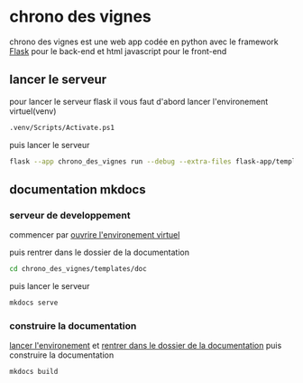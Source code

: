 # chrono des vignes
chrono des vignes est une web app codée en python avec le framework [Flask](https://pypi.org/project/Flask/) pour le back-end et html javascript pour le front-end

## lancer le serveur 
pour lancer le serveur flask il vous faut d'abord lancer l'environement virtuel(venv) 
```bash
.venv/Scripts/Activate.ps1
```

puis lancer le serveur
```bash
flask --app chrono_des_vignes run --debug --extra-files flask-app/templates/:chrono_des_vignes/translations/ 
```

## documentation mkdocs

### serveur de developpement
commencer par [ouvrire l'environement virtuel](#lancer-le-serveur)

puis rentrer dans le dossier de la documentation 
```bash
cd chrono_des_vignes/templates/doc
```
puis lancer le serveur
``` bash
mkdocs serve
```
### construire la documentation
[lancer l'environement](#lancer-le-serveur) et [rentrer dans le dossier de la documentation](#serveur-de-developpement)
puis construire la documentation
```bash
mkdocs build
```